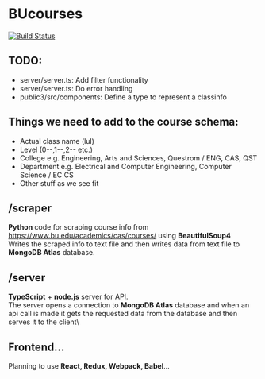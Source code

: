 # BUcourses

[![Build Status](https://travis-ci.org/quinnyyy/bucourses.svg?branch=master)](https://travis-ci.org/quinnyyy/bucourses)


## TODO:
* server/server.ts: Add filter functionality
* server/server.ts: Do error handling
* public3/src/components: Define a type to represent a classinfo

## Things we need to add to the course schema:
* Actual class name (lul)
* Level (0--,1--,2-- etc.)
* College e.g. Engineering, Arts and Sciences, Questrom / ENG, CAS, QST
* Department e.g. Electrical and Computer Engineering, Computer Science / EC CS
* Other stuff as we see fit

## /scraper
**Python** code for scraping course info from https://www.bu.edu/academics/cas/courses/ using **BeautifulSoup4**  
Writes the scraped info to text file and then writes data from text file to **MongoDB Atlas** database.

## /server
**TypeScript** + **node.js** server for API.  
The server opens a connection to **MongoDB Atlas** database and when an api call is made it gets the requested data from the database and then serves it to the client\

## Frontend...
Planning to use **React, Redux, Webpack, Babel**...

